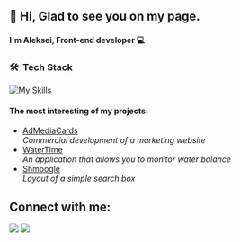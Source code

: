 <h2>👋 Hi, Glad to see you on my page.</h2>

<h4>I'm Aleksei, Front-end developer 💻</h4>

### 🛠 &nbsp;Tech Stack
[![My Skills](https://skills.thijs.gg/icons?i=react,next,tailwind,js,html,css,scss,mysql,git,figma,c,py)](https://skills.thijs.gg)


<h4>The most interesting of my projects:</h4>
 
  <ul>
    <li><a href="https://admediacards.com/">AdMediaCards</a></li>
    <i>Commercial development of a marketing website</i>
    <li><a href="https://leshamer.github.io/WaterTime.github.io/">WaterTime</a></li>
    <i>An application that allows you to monitor water balance</i> 
    <li><a href="https://github.com/Leshamer/smoogle.github.io" >Shmoogle</a></li>
    <i>Layout of a simple search box</i>
  </ul>

## Connect with me:
<p align="left">
<a href = "https://www.linkedin.com/in/aleksei-maslov-538a88272/?locale=en_US"><img src="https://img.icons8.com/fluent/48/000000/linkedin.png"/></a>
<a href = "https://instagram.com/_maslenok.jija_"><img src="https://img.icons8.com/fluent/48/000000/instagram-new.png"/></a>
